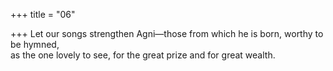 +++
title = "06"

+++
Let our songs strengthen Agni—those from which he is born, worthy to  be hymned,  
as the one lovely to see, for the great prize and for great wealth.  